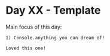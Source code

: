 # Day XX - Template

Main focus of this day:
    
    1) Console.anything you can dream of!

    Loved this one!